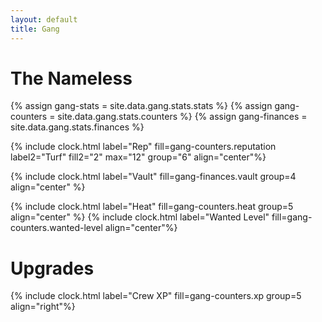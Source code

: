 ```yaml
---
layout: default
title: Gang
---
```


# The Nameless

{% assign gang-stats = site.data.gang.stats.stats %}
{% assign gang-counters = site.data.gang.stats.counters %}
{% assign gang-finances = site.data.gang.stats.finances %}
<!-- {{ gang-counters}} -->

<!-- Rep/Turf Counter -->
{% include clock.html 
    label="Rep" fill=gang-counters.reputation 
    label2="Turf" fill2="2" 
    max="12" group="6" 
    align="center"%}


{% include clock.html 
    label="Vault" fill=gang-finances.vault group=4 align="center" %}


{% include clock.html label="Heat" fill=gang-counters.heat group=5 align="center" %}
{% include clock.html label="Wanted Level" fill=gang-counters.wanted-level align="center"%}


# Upgrades

{% include clock.html label="Crew XP" fill=gang-counters.xp group=5 align="right"%}